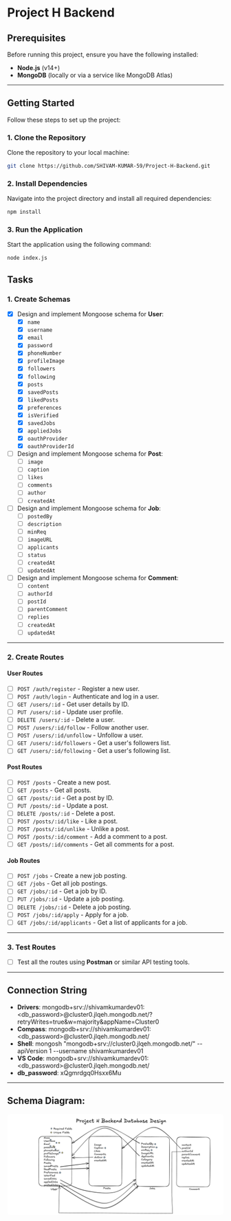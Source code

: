 # Project H Backend

## Prerequisites

Before running this project, ensure you have the following installed:

- **Node.js** (v14+)
- **MongoDB** (locally or via a service like MongoDB Atlas)

---

## Getting Started

Follow these steps to set up the project:

### 1. Clone the Repository

Clone the repository to your local machine:

```bash
git clone https://github.com/SHIVAM-KUMAR-59/Project-H-Backend.git
```

### 2. Install Dependencies

Navigate into the project directory and install all required dependencies:

```bash
npm install
```

### 3. Run the Application

Start the application using the following command:

```bash
node index.js
```

## Tasks

### 1. Create Schemas

- [x] Design and implement Mongoose schema for **User**:
  - [x] `name`
  - [x] `username`
  - [x] `email`
  - [x] `password`
  - [x] `phoneNumber`
  - [x] `profileImage`
  - [x] `followers`
  - [x] `following`
  - [x] `posts`
  - [x] `savedPosts`
  - [x] `likedPosts`
  - [x] `preferences`
  - [x] `isVerified`
  - [x] `savedJobs`
  - [x] `appliedJobs`
  - [x] `oauthProvider`
  - [x] `oauthProviderId`
- [ ] Design and implement Mongoose schema for **Post**:
  - [ ] `image`
  - [ ] `caption`
  - [ ] `likes`
  - [ ] `comments`
  - [ ] `author`
  - [ ] `createdAt`
- [ ] Design and implement Mongoose schema for **Job**:
  - [ ] `postedBy`
  - [ ] `description`
  - [ ] `minReq`
  - [ ] `imageURL`
  - [ ] `applicants`
  - [ ] `status`
  - [ ] `createdAt`
  - [ ] `updatedAt`
- [ ] Design and implement Mongoose schema for **Comment**:
  - [ ] `content`
  - [ ] `authorId`
  - [ ] `postId`
  - [ ] `parentComment`
  - [ ] `replies`
  - [ ] `createdAt`
  - [ ] `updatedAt`

---

### 2. Create Routes

#### User Routes

- [ ] `POST /auth/register` - Register a new user.
- [ ] `POST /auth/login` - Authenticate and log in a user.
- [ ] `GET /users/:id` - Get user details by ID.
- [ ] `PUT /users/:id` - Update user profile.
- [ ] `DELETE /users/:id` - Delete a user.
- [ ] `POST /users/:id/follow` - Follow another user.
- [ ] `POST /users/:id/unfollow` - Unfollow a user.
- [ ] `GET /users/:id/followers` - Get a user's followers list.
- [ ] `GET /users/:id/following` - Get a user's following list.

#### Post Routes

- [ ] `POST /posts` - Create a new post.
- [ ] `GET /posts` - Get all posts.
- [ ] `GET /posts/:id` - Get a post by ID.
- [ ] `PUT /posts/:id` - Update a post.
- [ ] `DELETE /posts/:id` - Delete a post.
- [ ] `POST /posts/:id/like` - Like a post.
- [ ] `POST /posts/:id/unlike` - Unlike a post.
- [ ] `POST /posts/:id/comment` - Add a comment to a post.
- [ ] `GET /posts/:id/comments` - Get all comments for a post.

#### Job Routes

- [ ] `POST /jobs` - Create a new job posting.
- [ ] `GET /jobs` - Get all job postings.
- [ ] `GET /jobs/:id` - Get a job by ID.
- [ ] `PUT /jobs/:id` - Update a job posting.
- [ ] `DELETE /jobs/:id` - Delete a job posting.
- [ ] `POST /jobs/:id/apply` - Apply for a job.
- [ ] `GET /jobs/:id/applicants` - Get a list of applicants for a job.

---

### 3. Test Routes

- [ ] Test all the routes using **Postman** or similar API testing tools.

---

## Connection String

- **Drivers**: mongodb+srv://shivamkumardev01:<db_password>@cluster0.jlqeh.mongodb.net/?retryWrites=true&w=majority&appName=Cluster0
- **Compass**: mongodb+srv://shivamkumardev01:<db_password>@cluster0.jlqeh.mongodb.net/
- **Shell**: mongosh "mongodb+srv://cluster0.jlqeh.mongodb.net/" --apiVersion 1 --username shivamkumardev01
- **VS Code**: mongodb+srv://shivamkumardev01:<db_password>@cluster0.jlqeh.mongodb.net/
- **db_password**: xQgmrdgq0Hsxx6Mu

---

## Schema Diagram:

<img src="./Project-H-Backend.png" style="border-radius: 8px;"></img>
